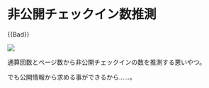 # 非公開チェックイン数推測

{{Bad}}

![](https://media.stellaria.network/media_attachments/files/106/522/896/293/862/747/original/d3a593a5c772b6ae.png)

通算回数とページ数から非公開チェックインの数を推測する悪いやつ。

でも公開情報から求める事ができるから……。
